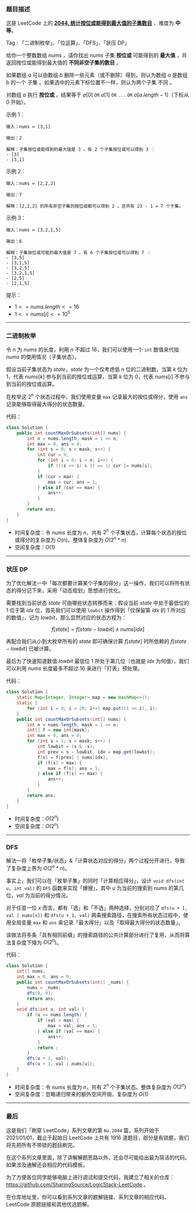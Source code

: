 ### 题目描述

这是 LeetCode 上的 **[2044. 统计按位或能得到最大值的子集数目](https://leetcode-cn.com/problems/count-number-of-maximum-bitwise-or-subsets/solution/by-ac_oier-dos6/)** ，难度为 **中等**。

Tag : 「二进制枚举」、「位运算」、「DFS」、「状压 DP」



给你一个整数数组 $nums$ ，请你找出 $nums$ 子集 **按位或** 可能得到的 **最大值** ，并返回按位或能得到最大值的 **不同非空子集的数目** 。

如果数组 $a$ 可以由数组 $b$ 删除一些元素（或不删除）得到，则认为数组 $a$ 是数组 $b$ 的一个 子集 。如果选中的元素下标位置不一样，则认为两个子集 不同 。

对数组 $a$ 执行 **按位或** ，结果等于 $a[0]$ `OR` $a[1]$ `OR` `...` `OR` $a[a.length - 1]$（下标从 $0$ 开始）。

示例 1：
```
输入：nums = [3,1]

输出：2

解释：子集按位或能得到的最大值是 3 。有 2 个子集按位或可以得到 3 ：
- [3]
- [3,1]
```
示例 2：
```
输入：nums = [2,2,2]

输出：7

解释：[2,2,2] 的所有非空子集的按位或都可以得到 2 。总共有 23 - 1 = 7 个子集。
```
示例 3：
```
输入：nums = [3,2,1,5]

输出：6

解释：子集按位或可能的最大值是 7 。有 6 个子集按位或可以得到 7 ：
- [3,5]
- [3,1,5]
- [3,2,5]
- [3,2,1,5]
- [2,5]
- [2,1,5]
```

提示：
* $1 <= nums.length <= 16$
* $1 <= nums[i] <= 10^5$

---

### 二进制枚举 

令 $n$ 为 $nums$ 的长度，利用 $n$ 不超过 $16$，我们可以使用一个 `int` 数值来代指 $nums$ 的使用情况（子集状态）。

假设当前子集状态为 $state$，$state$ 为一个仅考虑低 $n$ 位的二进制数，当第 $k$ 位为 $1$，代表 $nums[k]$ 参与到当前的按位或运算，当第 $k$ 位为 $0$，代表 $nums[i]$ 不参与到当前的按位或运算。

在枚举这 $2^n$ 个状态过程中，我们使用变量 `max` 记录最大的按位或得分，使用 `ans` 记录能够取得最大得分的状态数量。

代码：
```Java
class Solution {
    public int countMaxOrSubsets(int[] nums) {
        int n = nums.length, mask = 1 << n;
        int max = 0, ans = 0;
        for (int s = 0; s < mask; s++) {
            int cur = 0;
            for (int i = 0; i < n; i++) {
                if (((s >> i) & 1) == 1) cur |= nums[i];
            }
            if (cur > max) {
                max = cur; ans = 1;
            } else if (cur == max) {
                ans++;
            }
        }
        return ans;
    }
}
```
* 时间复杂度：令 $nums$ 长度为 $n$，共有 $2^n$ 个子集状态，计算每个状态的按位或得分的复杂度为 $O(n)$。整体复杂度为 $O(2^n * n)$
* 空间复杂度：$O(1)$


---

### 状压 DP

为了优化解法一中「每次都要计算某个子集的得分」这一操作，我们可以将所有状态的得分记下来，采用「动态规划」思想进行优化。

需要找到当前状态 $state$ 可由哪些状态转移而来：假设当前 $state$ 中处于最低位的 $1$ 位于第 $idx$ 位，首先我们可以使用 `lowbit` 操作得到「仅保留第 $idx$ 的 $1$ 所对应的数值」，记为 $lowbit$，那么显然对应的状态方程为：

$$
f[state] = f[state - lowbit] \wedge nums[idx]
$$

再配合我们从小到大枚举所有的 $state$ 即可确保计算 $f[state]$ 时所依赖的 $f[state - lowbit]$ 已被计算。

最后为了快速知道数值 $lowbit$ 最低位 $1$ 所处于第几位（也就是 $idx$ 为何值），我们可以利用 $nums$ 长度最多不超过 $16$ 来进行「打表」预处理。

代码：
```Java
class Solution {
    static Map<Integer, Integer> map = new HashMap<>();
    static {
        for (int i = 0; i < 20; i++) map.put((1 << i), i);
    }
    public int countMaxOrSubsets(int[] nums) {
        int n = nums.length, mask = 1 << n;
        int[] f = new int[mask];
        int max = 0, ans = 0;
        for (int s = 1; s < mask; s++) {
            int lowbit = (s & -s);
            int prev = s - lowbit, idx = map.get(lowbit);
            f[s] = f[prev] | nums[idx];
            if (f[s] > max) {
                max = f[s]; ans = 1;
            } else if (f[s] == max) {
                ans++;
            }
        }
        return ans;
    }
}
```
* 时间复杂度：$O(2^n)$
* 空间复杂度：$O(2^n)$

---

### DFS

解法一将「枚举子集/状态」&「计算状态对应的得分」两个过程分开进行，导致了复杂度上界为 $O(2^n * n)$。

事实上，我们可以在「枚举子集」的同时「计算相应得分」，设计 `void dfs(int u, int val)` 的 `DFS`  函数来实现「爆搜」，其中 $u$ 为当前的搜索到 $nums$ 的第几位，$val$ 为当前的得分情况。

对于任意一位 $x$ 而言，都有「选」和「不选」两种选择，分别对应了 `dfs(u + 1, val | nums[x])` 和 `dfs(u + 1, val)` 两条搜索路径，在搜索所有状态过程中，使用全局变量 `max` 和 `ans` 来记录「最大得分」以及「取得最大得分的状态数量」。

该做法将多条「具有相同前缀」的搜索路径的公共计算部分进行了复用，从而将算法复杂度下降为 $O(2^n)$。

代码：
```Java
class Solution {
    int[] nums;
    int max = 0, ans = 0;
    public int countMaxOrSubsets(int[] _nums) {
        nums = _nums;
        dfs(0, 0);
        return ans;
    }
    void dfs(int u, int val) {
        if (u == nums.length) {
            if (val > max) {
                max = val; ans = 1;
            } else if (val == max) {
                ans++;
            }
            return ;
        }
        dfs(u + 1, val);
        dfs(u + 1, val | nums[u]);
    }
}
```
* 时间复杂度：令 $nums$ 长度为 $n$，共有 $2^n$ 个子集状态。整体复杂度为 $O(2^n)$
* 空间复杂度：忽略递归带来的额外空间开销，复杂度为 $O(1)$

---

### 最后

这是我们「刷穿 LeetCode」系列文章的第 `No.2044` 篇，系列开始于 2021/01/01，截止于起始日 LeetCode 上共有 1916 道题目，部分是有锁题，我们将先把所有不带锁的题目刷完。

在这个系列文章里面，除了讲解解题思路以外，还会尽可能给出最为简洁的代码。如果涉及通解还会相应的代码模板。

为了方便各位同学能够电脑上进行调试和提交代码，我建立了相关的仓库：https://github.com/SharingSource/LogicStack-LeetCode 。

在仓库地址里，你可以看到系列文章的题解链接、系列文章的相应代码、LeetCode 原题链接和其他优选题解。


